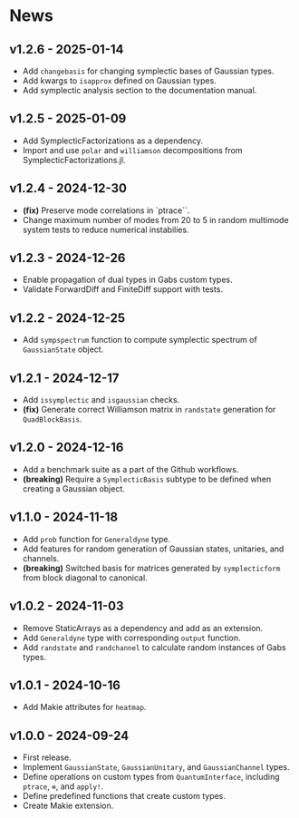 # News

## v1.2.6 - 2025-01-14

- Add `changebasis` for changing symplectic bases of Gaussian types.
- Add kwargs to `isapprox` defined on Gaussian types.
- Add symplectic analysis section to the documentation manual.

## v1.2.5 - 2025-01-09

- Add SymplecticFactorizations as a dependency.
- Import and use `polar` and `williamson` decompositions from SymplecticFactorizations.jl.

## v1.2.4 - 2024-12-30

- **(fix)** Preserve mode correlations in `ptrace``.
- Change maximum number of modes from 20 to 5 in random multimode system tests to reduce numerical instabilies.
  
## v1.2.3 - 2024-12-26

- Enable propagation of dual types in Gabs custom types.
- Validate ForwardDiff and FiniteDiff support with tests.

## v1.2.2 - 2024-12-25

- Add `sympspectrum` function to compute symplectic spectrum of `GaussianState` object.
  
## v1.2.1 - 2024-12-17

- Add `issymplectic` and `isgaussian` checks.
- **(fix)** Generate correct Williamson matrix in `randstate` generation for `QuadBlockBasis`.
  
## v1.2.0 - 2024-12-16

- Add a benchmark suite as a part of the Github workflows.
- **(breaking)** Require a `SymplecticBasis` subtype to be defined when creating a Gaussian object.

## v1.1.0 - 2024-11-18

- Add `prob` function for `Generaldyne` type.
- Add features for random generation of Gaussian states, unitaries, and channels.
- **(breaking)** Switched basis for matrices generated by `symplecticform` from block diagonal to canonical.

## v1.0.2 - 2024-11-03

- Remove StaticArrays as a dependency and add as an extension.
- Add `Generaldyne` type with corresponding `output` function.
- Add `randstate` and `randchannel` to calculate random instances of Gabs types.

## v1.0.1 - 2024-10-16

- Add Makie attributes for `heatmap`.

## v1.0.0 - 2024-09-24

- First release.
- Implement `GaussianState`, `GaussianUnitary`, and `GaussianChannel` types.
- Define operations on custom types from `QuantumInterface`, including `ptrace`, `⊗`, and `apply!`. 
- Define predefined functions that create custom types.
- Create Makie extension.
